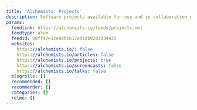 ```yaml
---
title: 'Alchemists: Projects'
description: Software projects available for use and in collaboration with others.
params:
  feedlink: https://alchemists.io/feeds/projects.xml
  feedtype: atom
  feedid: 98ff47e1ce00bb617ad1db9203d34435
  websites:
    https://alchemists.io/: false
    https://alchemists.io/articles: false
    https://alchemists.io/projects: true
    https://alchemists.io/screencasts: false
    https://alchemists.io/talks: false
  blogrolls: []
  recommended: []
  recommender: []
  categories: []
  relme: {}
---
```


